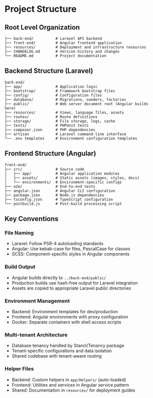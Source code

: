 # Project Structure

## Root Level Organization

```
├── back-end/          # Laravel API backend
├── front-end/         # Angular frontend application
├── resources/         # Deployment and infrastructure resources
├── CHANGELOG.md       # Version history and changes
└── README.md          # Project documentation
```

## Backend Structure (Laravel)

```
back-end/
├── app/               # Application logic
├── bootstrap/         # Framework bootstrap files
├── config/            # Configuration files
├── database/          # Migrations, seeders, factories
├── public/            # Web server document root (Angular builds here)
├── resources/         # Views, language files, assets
├── routes/            # Route definitions
├── storage/           # File storage, logs, cache
├── tests/             # PHPUnit tests
├── composer.json      # PHP dependencies
├── artisan            # Laravel command-line interface
└── .env templates     # Environment configuration templates
```

## Frontend Structure (Angular)

```
front-end/
├── src/               # Source code
│   ├── app/           # Angular application modules
│   ├── assets/        # Static assets (images, styles, docs)
│   └── environments/  # Environment-specific configs
├── e2e/               # End-to-end tests
├── angular.json       # Angular CLI configuration
├── package.json       # Node.js dependencies
├── tsconfig.json      # TypeScript configuration
└── postbuild.js       # Post-build processing script
```

## Key Conventions

### File Naming

- Laravel: Follow PSR-4 autoloading standards
- Angular: Use kebab-case for files, PascalCase for classes
- SCSS: Component-specific styles in Angular components

### Build Output

- Angular builds directly to `../back-end/public/`
- Production builds use hash-free output for Laravel integration
- Assets are copied to appropriate Laravel public directories

### Environment Management

- Backend: Environment templates for dev/production
- Frontend: Angular environments with proxy configuration
- Docker: Separate containers with shell access scripts

### Multi-tenant Architecture

- Database tenancy handled by Stancl/Tenancy package
- Tenant-specific configurations and data isolation
- Shared codebase with tenant-aware routing

### Helper Files

- Backend: Custom helpers in `app/Helpers/` (auto-loaded)
- Frontend: Utilities and services in Angular service pattern
- Shared: Documentation in `resources/` for deployment guides

